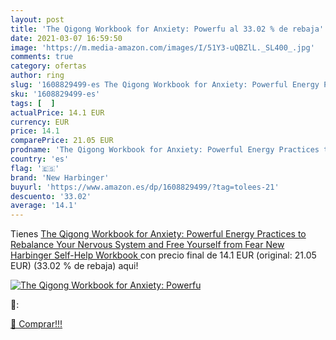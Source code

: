 ```yaml
---
layout: post
title: 'The Qigong Workbook for Anxiety: Powerfu al 33.02 % de rebaja'
date: 2021-03-07 16:59:50
image: 'https://m.media-amazon.com/images/I/51Y3-uQBZlL._SL400_.jpg'
comments: true
category: ofertas
author: ring
slug: '1608829499-es The Qigong Workbook for Anxiety: Powerful Energy Practices...'
sku: '1608829499-es'
tags: [  ]
actualPrice: 14.1 EUR
currency: EUR
price: 14.1
comparePrice: 21.05 EUR
prodname: 'The Qigong Workbook for Anxiety: Powerful Energy Practices to Rebalance Your Nervous System and Free Yourself from Fear  New Harbinger Self-Help Workbook '
country: 'es'
flag: '🇪🇸'
brand: 'New Harbinger'
buyurl: 'https://www.amazon.es/dp/1608829499/?tag=tolees-21'
descuento: '33.02'
average: '14.1'
---
```


Tienes [The Qigong Workbook for Anxiety: Powerful Energy Practices to Rebalance Your Nervous System and Free Yourself from Fear  New Harbinger Self-Help Workbook ](https://www.amazon.es/dp/1608829499/?tag=tolees-21) con precio final de  14.1 EUR (original: 21.05 EUR) (33.02 %  de rebaja) aqui!

[![The Qigong Workbook for Anxiety: Powerfu](https://m.media-amazon.com/images/I/51Y3-uQBZlL._SL400_.jpg)](https://www.amazon.es/dp/1608829499/?tag=tolees-21)

🔎:


[🛒 Comprar!!!](https://www.amazon.es/dp/1608829499/?tag=tolees-21)
